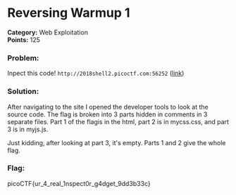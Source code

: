 # Reversing Warmup 1
__Category:__ Web Exploitation  
__Points:__ 125

### Problem:

Inpect this code! `http://2018shell2.picoctf.com:56252` ([link](http://2018shell3.picoctf.com:56252/))

### Solution:

After navigating to the site I opened the developer tools to look at the source code. The flag is broken into 3 parts hidden in comments in 3 separate files. Part 1 of the flagis in the html, part 2 is in mycss.css, and part 3 is in myjs.js.

Just kidding, after looking at part 3, it's empty. Parts 1 and 2 give the whole flag.


### Flag:

picoCTF{ur_4_real_1nspect0r_g4dget_9dd3b33c}

